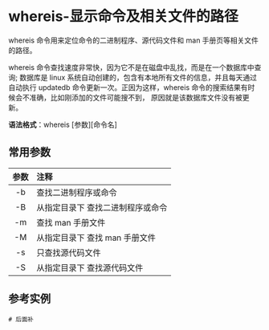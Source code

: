 # whereis-显示命令及相关文件的路径

whereis 命令用来定位命令的二进制程序、源代码文件和 man 手册页等相关文件的路径。

whereis 命令查找速度非常快，因为它不是在磁盘中乱找，而是在一个数据库中查询; 数据库是 linux 系统自动创建的，包含有本地所有文件的信息，并且每天通过自动执行 updatedb 命令更新一次。正因为这样，whereis 命令的搜索结果有时候会不准确，比如刚添加的文件可能搜不到， 原因就是该数据库文件没有被更新。

**语法格式**：whereis [参数][命令名]

## 常用参数

| 参数 | 注释                              |
| :--: | :-------------------------------- |
|  -b  | 查找二进制程序或命令              |
|  -B  | 从指定目录下 查找二进制程序或命令 |
|  -m  | 查找 man 手册文件                 |
|  -M  | 从指定目录下 查找 man 手册文件    |
|  -s  | 只查找源代码文件                  |
|  -S  | 从指定目录下 查找源代码文件       |

## 参考实例

```shell
# 后面补
```
